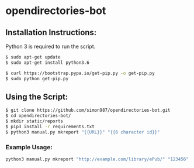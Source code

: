 # opendirectories-bot
## Installation Instructions:

Python 3 is required to run the script.    
```bash
$ sudo apt-get update
$ sudo apt-get install python3.6

$ curl https://bootstrap.pypa.io/get-pip.py -o get-pip.py
$ sudo python get-pip.py
```

## Using the Script:
```bash
$ git clone https://github.com/simon987/opendirectories-bot.git
$ cd opendirectories-bot/
$ mkdir static/reports
$ pip3 install -r requirements.txt
$ python3 manual.py mkreport "{{URL}}" "{{6 character id}}"
```

### Example Usage:
```bash
python3 manual.py mkreport "http://example.com/library/ePub/" "123456" 
```

